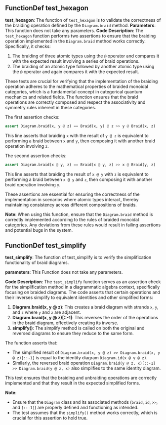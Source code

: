 ## FunctionDef test_hexagon
**test_hexagon**: The function of `test_hexagon` is to validate the correctness of the braiding operation defined by the `Diagram.braid` method.
**Parameters**: This function does not take any parameters.
**Code Description**: 
The `test_hexagon` function performs two assertions to ensure that the braiding operation implemented in the `Diagram.braid` method works correctly. Specifically, it checks:
1. The braiding of three atomic types using the `@` operator and compares it with the expected result involving a series of braid operations.
2. The braiding of an atomic type followed by another atomic type using the `@` operator and again compares it with the expected result.

These tests are crucial for verifying that the implementation of the braiding operation adheres to the mathematical properties of braided monoidal categories, which is a fundamental concept in categorical quantum mechanics and related fields. The function ensures that the braid operations are correctly composed and respect the associativity and symmetry rules inherent in these categories.

The first assertion checks:
```python
assert Diagram.braid(x, y @ z) == Braid(x, y) @ z >> y @ Braid(x, z)
```
This line asserts that braiding `x` with the result of `y @ z` is equivalent to performing a braid between `x` and `y`, then composing it with another braid operation involving `z`.

The second assertion checks:
```python
assert Diagram.braid(x @ y, z) == Braid(x @ y, z) >> x @ Braid(y, z)
```
This line asserts that braiding the result of `x @ y` with `z` is equivalent to performing a braid between `x @ y` and `z`, then composing it with another braid operation involving `y`.

These assertions are essential for ensuring the correctness of the implementation in scenarios where atomic types interact, thereby maintaining consistency across different compositions of braids.

**Note**: When using this function, ensure that the `Diagram.braid` method is correctly implemented according to the rules of braided monoidal categories. Any deviations from these rules would result in failing assertions and potential bugs in the system.
## FunctionDef test_simplify
**test_simplify**: The function of test_simplify is to verify the simplification functionality of braid diagrams.

**parameters**: This Function does not take any parameters.

**Code Description**: 
The `test_simplify` function serves as an assertion check for the simplification method in a diagrammatic algebra context, specifically focusing on braided diagrams. The code asserts that certain operations and their inverses simplify to equivalent identities and other simplified forms:

1. **Diagram.braid(x, y @ z)**: This creates a braid diagram with strands `x`, `y`, and `z` where `y` and `z` are adjacent.
2. **Diagram.braid(x, y @ z)[::-1]**: This reverses the order of the operations in the braid diagram, effectively creating its inverse.
3. **simplify()**: The simplify method is called on both the original and reversed diagrams to ensure they reduce to the same form.

The function asserts that:
- The simplified result of `Diagram.braid(x, y @ z) >> Diagram.braid(x, y @ z)[::-1]` is equal to the identity diagram `Diagram.id(x @ y @ z)`.
- Similarly, the reversed braid operation `Diagram.braid(y @ z, x)[::-1] >> Diagram.braid(y @ z, x)` also simplifies to the same identity diagram.

This test ensures that the braiding and unbraiding operations are correctly implemented and that they result in the expected simplified forms.

**Note**: 
- Ensure that the `Diagram` class and its associated methods (`braid`, `id`, `>>`, and `[::-1]`) are properly defined and functioning as intended.
- The test assumes that the `simplify()` method works correctly, which is crucial for this assertion to hold true.
